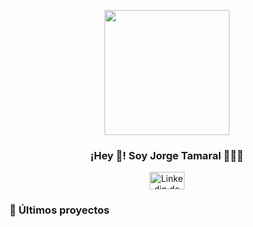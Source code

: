 <p align="center" width="300">
   <img align="center" width="200" src="" />
   <h3 align="center">¡Hey 👋! Soy Jorge Tamaral 👨🏻‍💻</h3>
</p>

<p align="center">
   <a href="https://www.linkedin.com/in/jorge-tamaral" target="blank">
    <img align="center" src="https://cdn-icons-png.flaticon.com/256/174/174857.png" alt="Linkedin de Jorge Tamaral" height="28px" width="56px" />
  </a>
</p>


### 📝 Últimos proyectos
